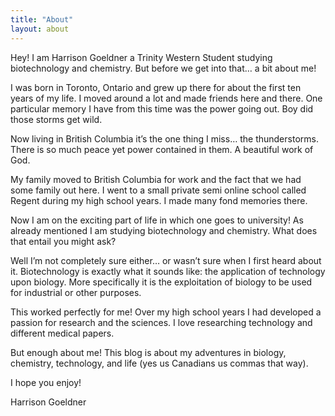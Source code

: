 ```yaml
---
title: "About"
layout: about
---
```


Hey! I am Harrison Goeldner a Trinity Western Student studying biotechnology and chemistry. But before we get into that… a bit about me!

I was born in Toronto, Ontario and grew up there for about the first ten years of my life. I moved around a lot and made friends here and there. One particular memory I have from this time was the power going out. Boy did those storms get wild.

Now living in British Columbia it’s the one thing I miss… the thunderstorms. There is so much peace yet power contained in them. A beautiful work of God.

My family moved to British Columbia for work and the fact that we had some family out here. I went to a small private semi online school called Regent during my high school years. I made many fond memories there.

Now I am on the exciting part of life in which one goes to university! As already mentioned I am studying biotechnology and chemistry. What does that entail you might ask?

Well I’m not completely sure either… or wasn’t sure when I first heard about it. Biotechnology is exactly what it sounds like: the application of technology upon biology. More specifically it is the exploitation of biology to be used for industrial or other purposes.

This worked perfectly for me! Over my high school years I had developed a passion for research and the sciences. I love researching technology and different medical papers.

But enough about me! This blog is about my adventures in biology, chemistry, technology, and life (yes us Canadians us commas that way).

I hope you enjoy!

Harrison Goeldner
